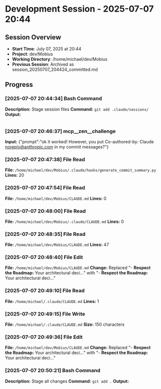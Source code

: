 # Development Session - 2025-07-07 20:44

## Session Overview
- **Start Time**: July 07, 2025 at 20:44
- **Project**: dev/Mobius  
- **Working Directory**: /home/michael/dev/Mobius
- **Previous Session**: Archived as session_20250707_204424_committed.md

## Progress

### [2025-07-07 20:44:34] Bash Command

**Description:** Stage session files
**Command:** `git add .claude/sessions/`
**Output:**
```

```

### [2025-07-07 20:46:37] mcp__zen__challenge

**Input:** {"prompt":"ok it worked!  However, you put Co-authored-by: Claude <noreply@anthropic.com> in my commit messages?"}

### [2025-07-07 20:47:38] File Read

**File:** `/home/michael/dev/Mobius/.claude/hooks/generate_commit_summary.py`
**Lines:** 20

### [2025-07-07 20:47:54] File Read

**File:** `/home/michael/dev/Mobius/CLAUDE.md`
**Lines:** 0

### [2025-07-07 20:48:00] File Read

**File:** `/home/michael/dev/Mobius/.claude/CLAUDE.md`
**Lines:** 0

### [2025-07-07 20:48:35] File Read

**File:** `/home/michael/dev/Mobius/CLAUDE.md`
**Lines:** 47

### [2025-07-07 20:48:40] File Edit

**File:** `/home/michael/dev/Mobius/CLAUDE.md`
**Change:** Replaced "- **Respect the Roadmap:** Your architectural deci..." with "- **Respect the Roadmap:** Your architectural deci..."

### [2025-07-07 20:49:10] File Read

**File:** `/home/michael/.claude/CLAUDE.md`
**Lines:** 1

### [2025-07-07 20:49:15] File Write

**File:** `/home/michael/.claude/CLAUDE.md`
**Size:** 150 characters

### [2025-07-07 20:49:36] File Edit

**File:** `/home/michael/dev/Mobius/CLAUDE.md`
**Change:** Replaced "- **Respect the Roadmap:** Your architectural deci..." with "- **Respect the Roadmap:** Your architectural deci..."

### [2025-07-07 20:50:21] Bash Command

**Description:** Stage all changes
**Command:** `git add .`
**Output:**
```

```
